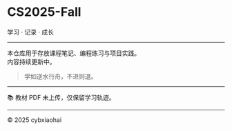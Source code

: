 # CS2025-Fall

学习 · 记录 · 成长

---

本仓库用于存放课程笔记、编程练习与项目实践。  
内容持续更新中。

> 学如逆水行舟，不进则退。

---

📚 教材 PDF 未上传，仅保留学习轨迹。  

---

© 2025 cybxiaohai
